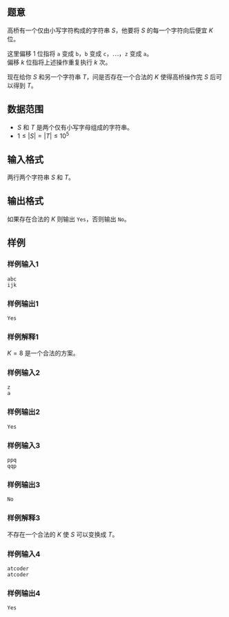 ## 题意

高桥有一个仅由小写字符构成的字符串 $S$，他要将 $S$ 的每一个字符向后便宜 $K$ 位。

这里偏移 $1$ 位指将 `a` 变成 `b`，`b` 变成 `c`，$\cdots$，`z` 变成 `a`。  
偏移 $k$ 位指将上述操作重复执行 $k$ 次。

现在给你 $S$ 和另一个字符串 $T$，问是否存在一个合法的 $K$ 使得高桥操作完 $S$ 后可以得到 $T$。

## 数据范围

- $S$ 和 $T$ 是两个仅有小写字母组成的字符串。
- $1 \le |S|=|T| \le 10^5$

## 输入格式

两行两个字符串 $S$ 和 $T$。

## 输出格式

如果存在合法的 $K$ 则输出 `Yes`，否则输出 `No`。

## 样例

### 样例输入1

```input
abc
ijk

```

### 样例输出1

```output
Yes

```

### 样例解释1

$K = 8$ 是一个合法的方案。

### 样例输入2

```input
z
a

```

### 样例输出2

```output
Yes

```

### 样例输入3

```input
ppq
qqp

```

### 样例输出3

```output
No

```

### 样例解释3

不存在一个合法的 $K$ 使 $S$ 可以变换成 $T$。

### 样例输入4

```input
atcoder
atcoder

```

### 样例输出4

```output
Yes

```
